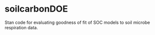 # soilcarbonDOE
Stan code for evaluating goodness of fit of SOC models to soil microbe respiration data.
